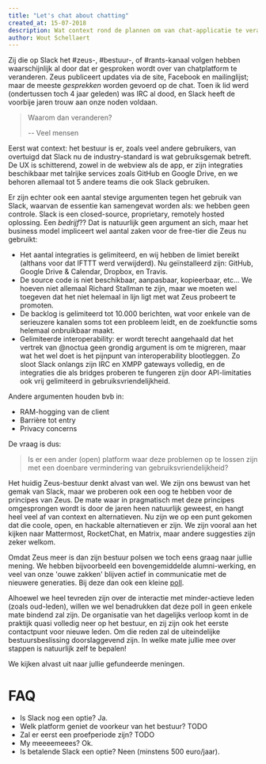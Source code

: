 ```yaml
---
title: "Let's chat about chatting"
created_at: 15-07-2018
description: Wat context rond de plannen om van chat-applicatie te veranderen
author: Wout Schellaert
---
```


Zij die op Slack het #zeus-, #bestuur-, of #rants-kanaal volgen hebben waarschijnlijk al door dat er gesproken wordt over van chatplatform te veranderen. Zeus publiceert updates via de site, Facebook en mailinglijst; maar de meeste _gesprekken_ worden gevoerd op de chat. Toen ik lid werd (ondertussen toch 4 jaar geleden) was IRC al dood, en Slack heeft de voorbije jaren trouw aan onze noden voldaan.

> Waarom dan veranderen?
>
> -- Veel mensen

Eerst wat context: het bestuur is er, zoals veel andere gebruikers, van overtuigd dat Slack nu de industry-standard is wat gebruiksgemak betreft. De UX is schitterend, zowel in de webview als de app, er zijn integraties beschikbaar met talrijke services zoals GitHub en Google Drive, en we behoren allemaal tot 5 andere teams die ook Slack gebruiken.

Er zijn echter ook een aantal stevige argumenten tegen het gebruik van Slack, waarvan de essentie kan samengevat worden als: we hebben geen controle. Slack is een closed-source, proprietary, remotely hosted oplossing. Een _bedrijf_?? Dat is natuurlijk geen argument an sich, maar het business model impliceert wel aantal zaken voor de free-tier die Zeus nu gebruikt:

- Het aantal integraties is gelimiteerd, en wij hebben de limiet bereikt (althans voor dat IFTTT werd verwijderd). Nu geïnstalleerd zijn: GitHub, Google Drive & Calendar, Dropbox, en Travis.
- De source code is niet beschikbaar, aanpasbaar, kopieerbaar, etc... We hoeven niet allemaal Richard Stallman te zijn, maar we moeten wel toegeven dat het niet helemaal in lijn ligt met wat Zeus probeert te promoten.
- De backlog is gelimiteerd tot 10.000 berichten, wat voor enkele van de serieuzere kanalen soms tot een probleem leidt, en de zoekfunctie soms helemaal onbruikbaar maakt.
- Gelimiteerde interoperability: er wordt terecht aangehaald dat het vertrek van @noctua geen grondig argument is om te migreren, maar wat het wel doet is het pijnpunt van interoperability blootleggen. Zo sloot Slack onlangs zijn IRC en XMPP gateways volledig, en de integraties die als bridges proberen te fungeren zijn door API-limitaties ook vrij gelimiteerd in gebruiksvriendelijkheid.

Andere argumenten houden bvb in:

- RAM-hogging van de client
- Barrière tot entry
- Privacy concerns

De vraag is dus:

> Is er een ander (open) platform waar deze problemen op te lossen zijn met een doenbare vermindering van gebruiksvriendelijkheid?

Het huidig Zeus-bestuur denkt alvast van wel. We zijn ons bewust van het gemak van Slack, maar we proberen ook een oog te hebben voor de principes van Zeus. De mate waar in pragmatisch met deze principes omgesprongen wordt is door de jaren heen natuurlijk geweest, en hangt heel veel af van context en alternatieven. Nu zijn we op een punt gekomen dat die coole, open, en hackable alternatieven er zijn. We zijn vooral aan het kijken naar Mattermost, RocketChat, en Matrix, maar andere suggesties zijn zeker welkom.

Omdat Zeus meer is dan zijn bestuur polsen we toch eens graag naar jullie mening. We hebben bijvoorbeeld een bovengemiddelde alumni-werking, en veel van onze 'ouwe zakken' blijven actief in communicatie met de nieuwere generaties. Bij deze dan ook een kleine [poll](https://docs.google.com/forms/d/1MbhITPN8T4G8OCu5I9yES5Ej5iG-Kj9ZUoUjuLhRwE8/edit).

Alhoewel we heel tevreden zijn over de interactie met minder-actieve leden (zoals oud-leden), willen we wel benadrukken dat deze poll in geen enkele mate bindend zal zijn. De organisatie van het dagelijks verloop komt in de praktijk quasi volledig neer op het bestuur, en zij zijn ook het eerste contactpunt voor nieuwe leden. Om die reden zal de uiteindelijke bestuursbeslissing doorslaggevend zijn. In welke mate jullie mee over stappen is natuurlijk zelf te bepalen!

We kijken alvast uit naar jullie gefundeerde meningen.

# FAQ

- Is Slack nog een optie? Ja.
- Welk platform geniet de voorkeur van het bestuur? TODO
- Zal er eerst een proefperiode zijn? TODO
- My meeeemeees? Ok.
- Is betalende Slack een optie? Neen (minstens 500 euro/jaar).
